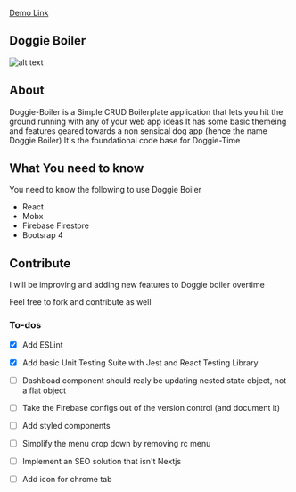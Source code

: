  [Demo Link](https://react-fire-9a99e.firebaseapp.com) 
 
## Doggie Boiler

![alt text](https://github.com/FrederickIge/Doggie-Boiler/blob/master/src/img/boiler.JPG)
 
## About

Doggie-Boiler is a Simple CRUD Boilerplate application that lets you hit the ground running with any of your web app ideas
It has some basic themeing and features geared towards a non sensical dog app (hence the name Doggie Boiler)
It's the foundational code base for Doggie-Time

## What You need to know
You need to know the following to use Doggie Boiler
- React
- Mobx
- Firebase Firestore
- Bootsrap 4

## Contribute
I will be improving and adding new features to Doggie boiler overtime

Feel free to fork and contribute as well

### To-dos

- [x] Add ESLint
- [x] Add basic Unit Testing Suite with Jest and React Testing Library
- [ ] Dashboad component should realy be updating nested state object, not a flat object
- [ ] Take the Firebase configs out of the version control (and document it)
- [ ] Add styled components
- [ ] Simplify the menu drop down by removing rc menu
- [ ] Implement an SEO solution that isn't Nextjs 
- [ ] Add icon for chrome tab

